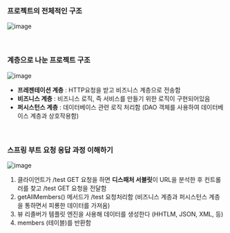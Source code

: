 ### 프로젝트의 전체적인 구조 
![image](https://github.com/user-attachments/assets/4123ed5e-b1fc-422e-87bd-594041142180) </br></br></br>

### 계층으로 나눈 프로젝트 구조
![image](https://github.com/user-attachments/assets/056d62b3-b84f-490f-a325-f9ee7d4c969b)
- **프레젠테이션 계층** : HTTP요청을 받고 비즈니스 계층으로 전송함
- **비즈니스 계층** : 비즈니스 로직, 즉 서비스를 만들기 위한 로직이 구현되어있음
- **퍼시스턴스 계층** : 데이터베이스 관련 로직 처리함 (DAO 객체를 사용하여 데이터베이스  계층과 상호작용함)
</br></br></br>


### 스프링 부트 요청 응답 과정 이해하기
![image](https://github.com/user-attachments/assets/54554a24-6e52-43ef-9d5e-5ecb61ba25ee)
1. 클라이언트가 /test GET 요청을 하면 **디스패처 서블릿**이 URL을 분석한 후 컨트롤러를 찾고 /test GET 요청을 전달함
2. getAllMembers() 메서드가 /test 요청처리함 (비즈니스 계층과 퍼시스턴스 계층을 통하면서 피룡한 데이터를 가져옴)
3. 뷰 리졸버가 템플릿 엔진을 사용해 데이터를 생성한다 (HHTLM, JSON, XML, 등)
4. members (테이블)를 반환함
